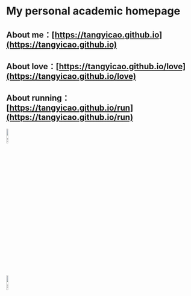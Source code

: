 # My personal academic homepage

## About me：[https://tangyicao.github.io](https://tangyicao.github.io)

## About love：[https://tangyicao.github.io/love](https://tangyicao.github.io/love)

## About running：[https://tangyicao.github.io/run](https://tangyicao.github.io/run)

<div align=left>
<img src="http://tangyicao.github.io/imgs/test.jpg" title="曹唐毅-站内图库测试" alt="站内图片加载失败" width = 10%/>
</div>
  
   
   
<div align=left>
<img src="https://z3.ax1x.com/2021/04/23/cO2JKg.jpg" title="曹唐毅-站外图床测试" alt="站外图床图片加载失败" width = 10%/>
</div>
